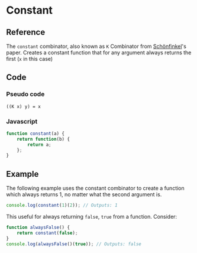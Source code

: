 # Constant

## Reference

The `constant` combinator, also known as `K` Combinator from [Schönfinkel](http://en.wikipedia.org/wiki/Moses_Sch%C3%B6nfinkel)'s paper. Creates a constant function that for any argument always returns the first (`x` in this case)

## Code

### Pseudo code

```
((K x) y) = x
```

### Javascript

```javascript
function constant(a) {
	return function(b) {
		return a;
	};
}
```

## Example

The following example uses the constant combinator to create a function which always returns 1, no matter what the second argument is. 

```javascript
console.log(constant(1)(2)); // Outputs: 1
```

This useful for always returning `false`, `true` from a function. Consider:

```javascript
function alwaysFalse() {
	return constant(false);
}
console.log(alwaysFalse()(true)); // Outputs: false
```



